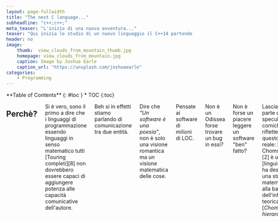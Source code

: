 ```yaml
---
layout: page-fullwidth
title: "The next C language..."
subheadline: "c++;c++;"
meta_teaser: "L'inizio di una nuova avventura..."
teaser: "Qui inizia lo studio di un nuovo linguaggio il C++14 partendo dal C++ "
header: no
image:
    thumb:  view_clouds_from_mountain_thumb.jpg
    homepage: view_clouds_from_mountain.jpg
    caption: Image by Joshua Earle
    caption_url: "https://unsplash.com/joshuaearle"
categories:
    - Programming
---
```

<div class="row">
<div class="medium-4 medium-push-8 columns" markdown="1">
<div class="panel radius" markdown="1">
**Table of Contents**
{: #toc }
*  TOC
{:toc}
</div>
</div><!-- /.medium-4.columns -->

<div class="medium-8 medium-pull-4 columns" markdown="1">

##  Perchè?
Si è vero, sono il primo a dire che i linguaggi di programmazione essendo linguaggi in senso matematico tutti [Touring completi][8] non dovrebbero essere capaci di aggiungere potenza alle capacità comunicative dell'autore.

Beh si in effetti stiamo parlando di comunicazione tra due entità.

Dire che <i>"Un software è una poesia"</i>, non è solo una visione romantica ma un visione matematica delle cose.

Pensate ai software di milioni di LOC. 

Non è un Odissea forse trovare un bug in essi?

Non è forse un piacere leggere un software "ben" fatto?

Lasciando da parte queste speculazioni comiche riflettete su questo fatto reale:
[Noam Chomsky] [1][2] è un [linguista] [4] e ha descritto una struttura matematica alla base dell'informatica teorica, la [<em>Chomsky's hierarchy</em>][3]

Questa gerarchia può essere utile per quantificare se un linguaggio sia più potente di un'altro, ma in realtà dopo un'pò di esperienza si nota che i linguaggi iniziano un'pò tutti a copiarsi e non esiste la <em>silver bullet</em>.
Pensate alla potenza della [programmazione logica e del prolog] [10] , quando è risultata utile alla comunità, cosa è stato fatto? Si è cercato di inglobarla sviluppando una serie di librerie e interfacce in Java per usarla[5] [6] e la stessa cosa in C++ [9].

Risulta utile accedere ad una console del linguaggio (vedi Javascript e console browser) e quindi Java 9 integrerà una shell REPL.


> "Si attacca con la forza frontale, ma si vince con quelle laterali."
<cite> Sun Tzu (The art of war)

## Primo statement (Auto)

<code>
	auto sum = 0.; // sum è un double
	auto n = 10; //  n è un int
	auto c = "hello this is a right place"; // c è un const char *
</code>

Il codice è autoesplicativo.

Il compilatore definisce il tipo delle variabili al tempo di compilazione ma facciamoci un'pò di domande.

<code>
auto d = c + n; // Questa è facile.... const char * 
</code>

Un indirizzo più un qualcosa (<code>int</code>)che può essere castato ad "indirizzo" è un indirizzo.

<code>
auto e = c + sum; 
// Errore	C2111	'+': l'addizione di puntatori richiede un operando integrale	
</code>

L'operatore <code>auto</code> risulterà molto utile quando si utilizzano strutture più complesse per identificare automaticamente il tipo, permettendo di risparmiare tempo.

Ma attenzione che l'insidia è dietro l'angolo, come si è visto con la somma di <code>const char</code> e <code>int</code> il compilatore accetta lo statement perchè la sua semantica lo prevede, sta a Voi farne buon uso.

<code>
+		c	0x00e88e30 "hello world this is a right place"	const char *
+		d	0x00e88e3a "d this is a right place"	const char *
</code>

Altra domanda, si può usare tale operatore con le funzioni? 

<code>
auto fattoriale(int k) {
	if (k <= 1) {
		return 1;
	} else {
		return fattoriale(k - 1)*k;		
	}
}
....
main.cpp:16:22: error: 'fattoriale' function uses 'auto' type specifier without trailing return type
 auto fattoriale(int k) {
                      ^
main.cpp:16:22: note: deduced return type only available with -std=c++14 or -std=gnu++14
</code>

Nel C++11 no, tale funzionalità è stata inserita nel C++14 ma con un comportamento che dipende dall'implementazione del codice.
In questa implementazione, si riesce ad inferire il tipo e non si sollevano problemi, ma basta cambiare l'ordine del if then else per avere problemi perchè il compilatore non riesce a dedurre il tipo della funzione.

<code>
auto fattoriale(int k) {
	if (k > 1) {
		return k*fattoriale(k - 1);
	} else {
		return 1;
	}
}
...
main.cpp: In function 'auto fattoriale(int)':
main.cpp:18:12: error: use of 'auto fattoriale(int)' before deduction of 'auto'
   return k*fattoriale(k - 1);     
</code>


> Da un grande potere derivano grandi responsabilità
<cide> Spiderman 

La tipizzazione è un affare serio, da grande robustezza al linguaggio ma da anche svantaggi.
L'operatore auto ci permette di rimanere in un limbo, risparmiando tempo perchè non dobbiamo ogni volta definire il tipo.
Ma da altra parte se la deduzione del tipo deriva dal software si rischia di cadere in errori.


## Tipo null 

Finalmente hanno dato a null un tipo.
A che serve secondo voi ?

<code>
void foo(int k){
	std::cerr << "Eseguita foo(int)" << std::endl;	
}
void foo(char *) {
	std::cerr << "Eseguita foo(char*)" << std::endl;
}

int main()
{	
	foo(0);
	foo(NULL);
    return 0;
}
</code>

Che vi aspettate come output ?

Se state utilizzando Visual Studio C++ 2015, otterrete:
<code>
Eseguita foo(int)
Eseguita foo(int)
</code>

Se state utilizzando una vecchia versione di g++ (ie.: gcc 4.1.2)

Vi buscate un semplice warning
<code>
main.cpp: In function ‘int main()’:
main.cpp:14: warning: passing NULL to non-pointer argument 1 of ‘void foo(int)’
</code>

Se invece usate un g++ più avanzato (gcc  5.2.0 ) vi dà degli errori di compilazione.
<code>
main.cpp: In function 'int main()':
main.cpp:26:10: error: call of overloaded 'foo(NULL)' is ambiguous
  foo(NULL);
          ^
main.cpp:16:6: note: candidate: void foo(int)
 void foo(int k){
      ^
main.cpp:19:6: note: candidate: void foo(char*)
 void foo(char *) {
      ^
</code>

Nel C++11 è stato aggiunto il valore "nullptr".
Se chiamiamo foo() passando come argomento "nullptr" il comportamento cambia e abbiamo un errore a tempo di compilazione.

<code>
Eseguita foo(int)
Eseguita foo(char*)
</code>

[Watching under-the-hood] [12] scopriamo che il letterale "nullptr" è implementato tramite il tipo std::nullptr_t .

Rimane ancora valido l'uso di NULL per retro-compatibilità, ma se volete divertirvi potete ridefinire la macro <code>NULL</code> e vedere l'effetto che fà al vostro software

<code>
#define NULL nullptr
</code>

## Prossime puntate 
Da questa prima tappa abbiamo confermato quello che già avevamo scoperto in gioventù.
La semantica di un linguaggio è delicata e sottile, per esempio si racconta questo aneddoto.

L'autore scrisse in gioventù un software di tante linee di codice in Fortran 95 .
Compilando con la versione 8.0 del compilatore Intel IFC il codice sorgente si otteneva un eseguibile stabile utilizzato in molte ore di produzione.
Compilandolo con la versione 9.0 del compilatore IFC l'eseguibile risultava inutilizzabile per crash dovuti ad accessi alla memoria non validi (il classico SIGSEGV aka crash del binario)

Analizzando, si trovò che la linea di codice incriminata era 

if v <> null .and. v(1)> 0  then

volendo indicare:
<b><em>Se il vettore non era nullo e il primo elemento dello stesso era positivo allora ...</em></b>

Sfruttando la [short circuit evaluation][13] per garantire che venga testato il valore di v(1) solo se v<>null .

La trappola è che il Fortran90 ha la short-circuit evaluation ma non assicura che l'ordine di valutazione dei termini sia mantenuto ;)


[1] http://www.chomsky.info/
[2] https://it.wikipedia.org/wiki/Noam_Chomsky
[3] https://it.wikipedia.org/wiki/Gerarchia_di_Chomsky
[4] https://it.wikipedia.org/wiki/Linguistica
[5] http://www.swi-prolog.org/packages/jpl/
[6] https://www.gnu.org/software/gnuprologjava/
[7] http://www.swi-prolog.org/packages/jpl/java_api/
[8] https://it.wikipedia.org/wiki/Turing_equivalenza
[9] http://www.swi-prolog.org/pldoc/doc_for?object=section%28%27packages/pl2cpp.html%27%29
[10] http://homes.di.unimi.it/~logica/logimat/Prolog/Furlan_Lanzarone_PROLOG.pdf
[11] https://www.clear.rice.edu/mech517/F90_docs/EC_oop_f90.pdf
[12] http://en.cppreference.com/w/cpp/types/nullptr_t
[13] https://en.wikipedia.org/wiki/Short-circuit_evaluation

</div><!-- /.medium-8.columns -->
</div><!-- /.row -->


